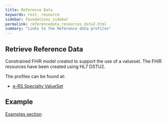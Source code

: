```yaml
---
title: Reference Data 
keywords: rest, resource
sidebar: foundations_sidebar
permalink: referencedata_resources_dstu2.html
summary: "Links to the Reference data profiles"
---
```


## Retrieve Reference Data ##

Constrained FHIR model created to support the use of a valueset.
The FHIR resources have been created using HL7 DSTU2.

The profiles can be found at:

- [e-RS Specialty ValueSet](https://data.developer.nhs.uk/specifications/eRS-draftd/Profile.Valueset/Profile.Valueset.html)


## Example ##

[Examples section](https://data.developer.nhs.uk/specifications/eRS-draftd/Chapter.5.Examples/examples.html)